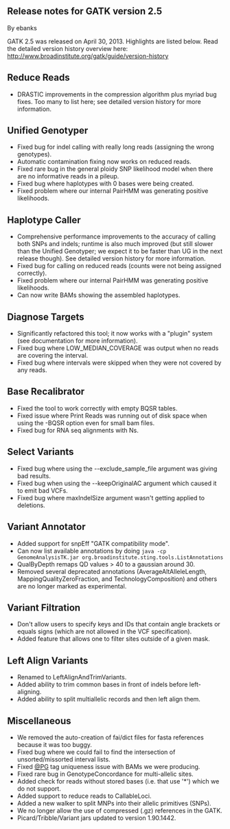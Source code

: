 ## Release notes for GATK version 2.5

By ebanks

<p>GATK 2.5 was released on April 30, 2013. Highlights are listed below. Read the detailed version history overview here: <a href="http://www.broadinstitute.org/gatk/guide/version-history" rel="nofollow">http://www.broadinstitute.org/gatk/guide/version-history</a></p>

<h2>Reduce Reads</h2>

<ul><li>DRASTIC improvements in the compression algorithm plus myriad bug fixes.  Too many to list here; see detailed version history for more information.</li>
</ul><h2>Unified Genotyper</h2>

<ul><li>Fixed bug for indel calling with really long reads (assigning the wrong genotypes).</li>
<li>Automatic contamination fixing now works on reduced reads.</li>
<li>Fixed rare bug in the general ploidy SNP likelihood model when there are no informative reads in a pileup.</li>
<li>Fixed bug where haplotypes with 0 bases were being created.</li>
<li>Fixed problem where our internal PairHMM was generating positive likelihoods.</li>
</ul><h2>Haplotype Caller</h2>

<ul><li>Comprehensive performance improvements to the accuracy of calling both SNPs and indels; runtime is also much improved (but still slower than the Unified Genotyper; we expect it to be faster than UG in the next release though).  See detailed version history for more information.</li>
<li>Fixed bug for calling on reduced reads (counts were not being assigned correctly).</li>
<li>Fixed problem where our internal PairHMM was generating positive likelihoods.</li>
<li>Can now write BAMs showing the assembled haplotypes.</li>
</ul><h2>Diagnose Targets</h2>

<ul><li>Significantly refactored this tool; it now works with a "plugin" system (see documentation for more information).</li>
<li>Fixed bug where LOW_MEDIAN_COVERAGE was output when no reads are covering the interval.</li>
<li>Fixed bug where intervals were skipped when they were not covered by any reads.</li>
</ul><h2>Base Recalibrator</h2>

<ul><li>Fixed the tool to work correctly with empty BQSR tables.</li>
<li>Fixed issue where Print Reads was running out of disk space when using the -BQSR option even for small bam files.</li>
<li>Fixed bug for RNA seq alignments with Ns.</li>
</ul><h2>Select Variants</h2>

<ul><li>Fixed bug where using the --exclude_sample_file argument was giving bad results.</li>
<li>Fixed bug when using the --keepOriginalAC argument which caused it to emit bad VCFs.</li>
<li>Fixed bug where maxIndelSize argument wasn't getting applied to deletions.</li>
</ul><h2>Variant Annotator</h2>

<ul><li>Added support for snpEff "GATK compatibility mode".</li>
<li>Can now list available annotations by doing <code class="code codeInline" spellcheck="false">java -cp GenomeAnalysisTK.jar org.broadinstitute.sting.tools.ListAnnotations</code></li>
<li>QualByDepth remaps QD values &gt; 40 to a gaussian around 30.</li>
<li>Removed several deprecated annotations (AverageAltAlleleLength, MappingQualityZeroFraction, and TechnologyComposition) and others are no longer marked as experimental.</li>
</ul><h2>Variant Filtration</h2>

<ul><li>Don't allow users to specify keys and IDs that contain angle brackets or equals signs (which are not allowed in the VCF specification).</li>
<li>Added feature that allows one to filter sites outside of a given mask.</li>
</ul><h2>Left Align Variants</h2>

<ul><li>Renamed to LeftAlignAndTrimVariants.</li>
<li>Added ability to trim common bases in front of indels before left-aligning.</li>
<li>Added ability to split multiallelic records and then left align them.</li>
</ul><h2>Miscellaneous</h2>

<ul><li>We removed the auto-creation of fai/dict files for fasta references because it was too buggy.</li>
<li>Fixed bug where we could fail to find the intersection of unsorted/missorted interval lists.</li>
<li>Fixed <a href="https://gatkforums.broadinstitute.org/gatk/profile/PG" rel="nofollow">@PG</a> tag uniqueness issue with BAMs we were producing.</li>
<li>Fixed rare bug in GenotypeConcordance for multi-allelic sites.</li>
<li>Added check for reads without stored bases (i.e. that use '*') which we do not support.</li>
<li>Added support to reduce reads to CallableLoci.</li>
<li>Added a new walker to split MNPs into their allelic primitives (SNPs).</li>
<li>We no longer allow the use of compressed (.gz) references in the GATK.</li>
<li>Picard/Tribble/Variant jars updated to version 1.90.1442.</li>
</ul>
